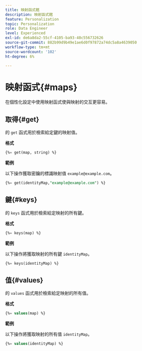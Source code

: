 ```yaml
---
title: 映射函式館
description: 映射函式館
feature: Personalization
topic: Personalization
role: Data Engineer
level: Experienced
exl-id: de6a8da2-55cf-4105-ba93-40c556732626
source-git-commit: 882b99d9b49e1ae6d0f97872a74dc5a8a4639050
workflow-type: tm+mt
source-wordcount: '102'
ht-degree: 6%

---
```


# 映射函式{#maps}

在個性化設定中使用映射函式使與映射的交互更容易。

## 取得{#get}

的 `get` 函式用於檢索給定鍵的映射值。

**格式**

```sql
{%= get(map, string) %}
```

**範例**

以下操作獲取密鑰的標識映射值 `example@example.com`。

```sql
{%= get(identityMap,"example@example.com") %}
```

## 鍵{#keys}

的 `keys` 函式用於檢索給定映射的所有鍵。

**格式**

```sql
{%= keys(map) %}
```

**範例**

以下操作將獲取映射的所有鍵 `identityMap`。

```sql
{%= keys(identityMap) %}
```

## 值{#values}

的 `values` 函式用於檢索給定映射的所有值。

**格式**

```sql
{%= values(map) %}
```

**範例**

以下操作將獲取映射的所有值 `identityMap`。

```sql
{%= values(identityMap) %}
```
